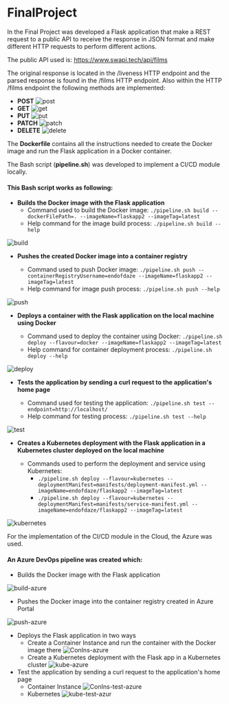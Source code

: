 # FinalProject

In the Final Project was developed a Flask application that make a REST request to a public API to receive the response in JSON format and make different HTTP requests to perform different actions.

The public API used is: https://www.swapi.tech/api/films 

The original response is located in the /liveness HTTP endpoint and the parsed response is found in the /films HTTP endpoint. Also within the HTTP /films endpoint the following methods are implemented:
- **POST**
![post](images/post.png "post")
- **GET**
![get](images/get.png "get")
- **PUT**
![put](images/put.png "put")
- **PATCH**
![patch](images/patch.png "patch")
- **DELETE**
![delete](images/delete.png "delete")

The **Dockerfile** contains all the instructions needed to create the Docker image and run the Flask application in a Docker container.


The Bash script (**pipeline.sh**) was developed to implement a CI/CD module locally. 

#### This Bash script works as following:

- **Builds the Docker image with the Flask application**
   - Command used to build the Docker image: `./pipeline.sh build --dockerFilePath=. --imageName=flaskapp2 --imageTag=latest`
   - Help command for the image build process: `./pipeline.sh build --help`

![build](images/build.png "build")


- **Pushes the created Docker image into a container registry**

   - Command used to push Docker image: `./pipeline.sh push --containerRegistryUsername=endofdaze --imageName=flaskapp2 --imageTag=latest`
   - Help command for image push process: `./pipeline.sh push --help`

![push](images/push.png "push")

- **Deploys a container with the Flask application on the local machine using Docker**

   - Command used to deploy the container using Docker: `./pipeline.sh deploy --flavour=docker --imageName=flaskapp2 --imageTag=latest`
   - Help command for container deployment process: `./pipeline.sh deploy --help`

![deploy](images/deploy.png "deploy")

- **Tests the application by sending a curl request to the application's home page** 

   - Command used for testing the application: `./pipeline.sh test --endpoint=http://localhost/`
   - Help command for testing process: `./pipeline.sh test --help`

![test](images/test.png "test")

- **Creates a Kubernetes deployment with the Flask application in a Kubernetes cluster deployed on the local machine**

   - Commands used to perform the deployment and service using Kubernetes:
      - `./pipeline.sh deploy --flavour=kubernetes --deploymentManifest=manifests/deployment-manifest.yml --imageName=endofdaze/flaskapp2 --imageTag=latest`
      - `./pipeline.sh deploy --flavour=kubernetes --deploymentManifest=manifests/service-manifest.yml --imageName=endofdaze/flaskapp2 --imageTag=latest`

![kubernetes](images/kubernetes.png "kubernetes")

For the implementation of the CI/CD module in the Cloud, the Azure was used.

#### An Azure DevOps pipeline was created which:

- Builds the Docker image with the Flask application

![build-azure](images/build-azure.png "build-azure")
- Pushes the Docker image into the container registry created in Azure Portal 

![push-azure](images/push-azure.png "push-azure")
- Deploys the Flask application in two ways
   - Create a Container Instance and run the container with the Docker image there 
![ConIns-azure](images/ConIns-azure.png "ConIns-azure")
   - Create a Kubernetes deployment with the Flask app in a Kubernetes cluster
![kube-azure](images/kube-azure.png "kube-azure")
- Test the application by sending a curl request to the application's home page
   - Container Instance
![ConIns-test-azure](images/ConIns-test-azure.png "test")
   - Kubernetes
![kube-test-azur](images/kube-test-azure.png "test")

